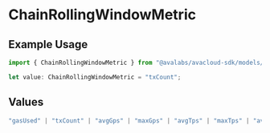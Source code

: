 # ChainRollingWindowMetric

## Example Usage

```typescript
import { ChainRollingWindowMetric } from "@avalabs/avacloud-sdk/models/components";

let value: ChainRollingWindowMetric = "txCount";
```

## Values

```typescript
"gasUsed" | "txCount" | "avgGps" | "maxGps" | "avgTps" | "maxTps" | "avgGasPrice" | "maxGasPrice" | "feesPaid"
```